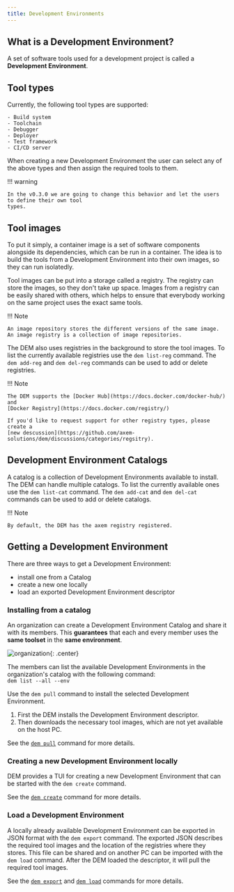```yaml
---
title: Development Environments
---
```


## What is a Development Environment?
A set of software tools used for a development project is called a **Development Environment**.

## Tool types
Currently, the following tool types are supported:

    - Build system
    - Toolchain
    - Debugger
    - Deployer
    - Test framework
    - CI/CD server

When creating a new Development Environment the user can select any of the above types and then 
assign the required tools to them. 

!!! warning

    In the v0.3.0 we are going to change this behavior and let the users to define their own tool 
    types.

## Tool images
To put it simply, a container image is a set of software components alongside its dependencies, 
which can be run in a container. The idea is to build the tools from a Development Environment into 
their own images, so they can run isolatedly.

Tool images can be put into a storage called a registry. The registry can store the images, so they
don't take up space. Images from a registry can be easily shared with others, which helps to ensure
that everybody working on the same project uses the exact same tools.

!!! Note

    An image repository stores the different versions of the same image.
    An image registry is a collection of image repositories.

The DEM also uses registries in the background to store the tool images. To list the currently 
available registries use the `dem list-reg` command. The `dem add-reg` and `dem del-reg` commands 
can be used to add or delete registries.

!!! Note

    The DEM supports the [Docker Hub](https://docs.docker.com/docker-hub/) and 
    [Docker Registry](https://docs.docker.com/registry/)

    If you'd like to request support for other registry types, please create a 
    [new descussion](https://github.com/axem-solutions/dem/discussions/categories/regsitry).

## Development Environment Catalogs
A catalog is a collection of Development Environments available to install. The DEM can handle 
multiple catalogs. To list the currently available ones use the `dem list-cat` command. The 
`dem add-cat` and `dem del-cat` commands can be used to add or delete catalogs.

!!! Note

    By default, the DEM has the axem registry registered. 

## Getting a Development Environment
There are three ways to get a Development Environment: 
- install one from a Catalog 
- create a new one locally
- load an exported Development Environment descriptor

### Installing from a catalog
An organization can create a Development Environment Catalog and share it with its members. This 
**guarantees** that each and every member uses the **same toolset** in the **same environment**. 

![organization](wp-content/organization.png){: .center}

The members can list the available Development Environments in the organization's catalog with the 
following command:  
`dem list --all --env`

Use the `dem pull` command to install the selected Development Environment.

1. First the DEM installs the Development Environment descriptor.
2. Then downloads the necessary tool images, which are not yet available on the host PC.

See the [`dem pull`](commands.md#dem-pull-dev_env_name) command for more details.

### Creating a new Development Environment locally
DEM provides a TUI for creating a new Development Environment that can be started with the 
`dem create` command.

See the [`dem create`](commands.md#dem-create-dev_env_name) command for more details.

### Load a Development Environment
A locally already available Development Environment can be exported in JSON format with the 
`dem export` command. The exported JSON describes the required tool images and the location of the 
registries where they stores. This file can be shared and on another PC can be imported with the 
`dem load` command. After the DEM loaded the descriptor, it will pull the required tool images.

See the [`dem export`](commands.md#dem-export-dev_env_name) and 
[`dem load`](commands.md#dem-load-dev_env_name) commands for more details.